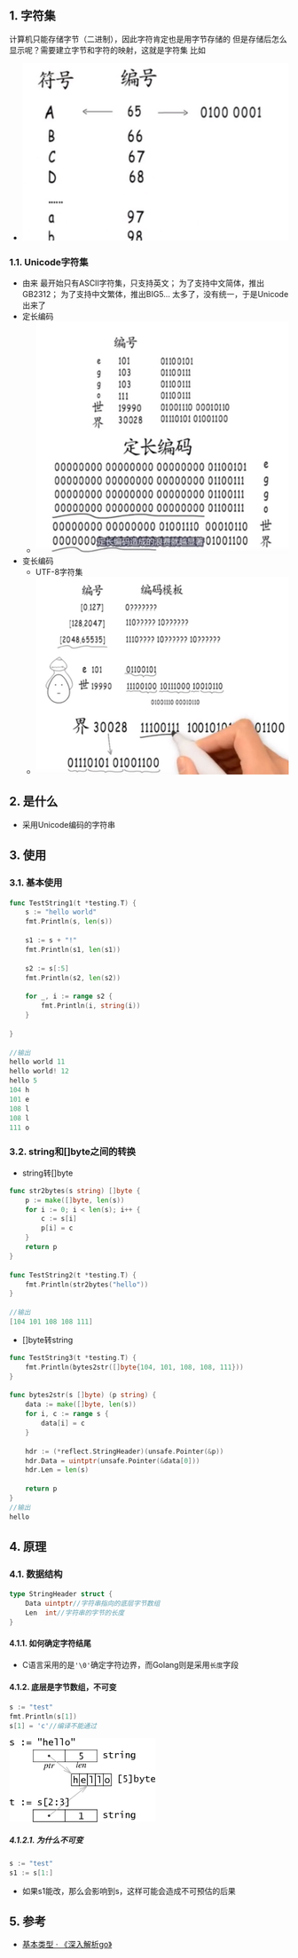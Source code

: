 
## 1. 字符集
计算机只能存储字节（二进制），因此字符肯定也是用字节存储的
但是存储后怎么显示呢？需要建立字节和字符的映射，这就是字符集
比如
- ![](https://raw.githubusercontent.com/TDoct/images/master/1618843114_20210419150502542_19665.png)
### 1.1. Unicode字符集
- 由来
    最开始只有ASCII字符集，只支持英文；
    为了支持中文简体，推出GB2312；
    为了支持中文繁体，推出BIG5...
    太多了，没有统一，于是Unicode出来了
- 定长编码
    - ![](https://raw.githubusercontent.com/TDoct/images/master/1618843130_20210419150610610_18.png)
- 变长编码
    - UTF-8字符集
    - ![](https://raw.githubusercontent.com/TDoct/images/master/1618843132_20210419150709984_21457.png)
## 2. 是什么
- 采用Unicode编码的字符串
## 3. 使用

### 3.1. 基本使用

```go
func TestString1(t *testing.T) {
	s := "hello world"
	fmt.Println(s, len(s))

	s1 := s + "!"
	fmt.Println(s1, len(s1))

	s2 := s[:5]
	fmt.Println(s2, len(s2))

	for _, i := range s2 {
		fmt.Println(i, string(i))
	}

}

//输出
hello world 11
hello world! 12
hello 5
104 h
101 e
108 l
108 l
111 o
```

### 3.2. string和[]byte之间的转换

- string转[]byte

```go
func str2bytes(s string) []byte {
	p := make([]byte, len(s))
	for i := 0; i < len(s); i++ {
		c := s[i]
		p[i] = c
	}
	return p
}

func TestString2(t *testing.T) {
	fmt.Println(str2bytes("hello"))
}

//输出
[104 101 108 108 111]
```


- []byte转string

```go
func TestString3(t *testing.T) {
	fmt.Println(bytes2str([]byte{104, 101, 108, 108, 111}))
}

func bytes2str(s []byte) (p string) {
	data := make([]byte, len(s))
	for i, c := range s {
		data[i] = c
	}

	hdr := (*reflect.StringHeader)(unsafe.Pointer(&p))
	hdr.Data = uintptr(unsafe.Pointer(&data[0]))
	hdr.Len = len(s)

	return p
}
//输出
hello
```
## 4. 原理
### 4.1. 数据结构

```go
type StringHeader struct {
    Data uintptr//字符串指向的底层字节数组
    Len  int//字符串的字节的长度
}

```

#### 4.1.1. 如何确定字符结尾
- C语言采用的是`'\0'`确定字符边界，而Golang则是采用`长度`字段
#### 4.1.2. 底层是字节数组，不可变

```go
s := "test"
fmt.Println(s[1])
s[1] = 'c'//编译不能通过
```

![](https://raw.githubusercontent.com/TDoct/images/master/1596973801_20200809185319085_25236.png)

##### 4.1.2.1. 为什么不可变
```go
s := "test"
s1 := s[1:]
```
- 如果s1能改，那么会影响到s，这样可能会造成不可预估的后果
## 5. 参考
- [基本类型 · 《深入解析go》](https://docs.kilvn.com/go-internals/02.1.html)